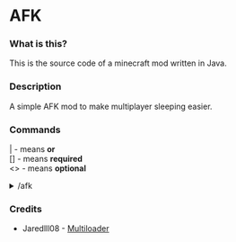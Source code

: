# AFK

### What is this?
This is the source code of a minecraft mod written in Java. 

### Description
A simple AFK mod to make multiplayer sleeping easier.

### Commands
| - means <b>or</b></br>
[] - means <b>required</b></br>
<> - means <b>optional</b>

<details>
<summary>/afk</summary>
<b>Description: Toggles afk mode</b>
<br>
<b>Permission(s):</b> none
</details>

### Credits
- Jaredlll08 - [Multiloader](https://github.com/jaredlll08/MultiLoader-Template)
